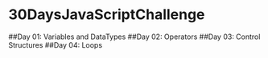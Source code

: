 # 30DaysJavaScriptChallenge

##Day 01: Variables and DataTypes
##Day 02: Operators
##Day 03: Control Structures
##Day 04: Loops
